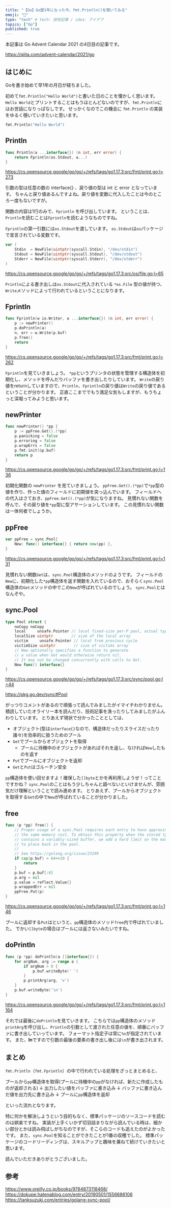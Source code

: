 ```yaml
---
title: "【Go】Go歴1年になった今、fmt.Println()を覗いてみる"
emoji: "🍍"
type: "tech" # tech: 技術記事 / idea: アイデア
topics: ["Go"]
published: true
---
```


本記事は Go Advent Calendar 2021 の4日目の記事です。

https://qiita.com/advent-calendar/2021/go

## はじめに

Goを書き始めて早1年の月日が経ちました。

初めて`fmt.Println("Hello World")`と書いた日のことを懐かしく思います。
`Hello World`とプリントすることはもうほとんどないのですが、`fmt.Println`にはお世話になりっぱなしです。
せっかくなのでこの機会に `fmt.Println` の実装をゆるく覗いていきたいと思います。

```go
fmt.Println("Hello World")
```
## Println

```go
func Println(a ...interface{}) (n int, err error) {
	return Fprintln(os.Stdout, a...)
}
```

https://cs.opensource.google/go/go/+/refs/tags/go1.17.3:src/fmt/print.go;l=273

引数の型は任意の数の interface{} 、戻り値の型は int と error となっています。
ちゃんと戻り値あるんですよね。戻り値を変数に代入したことは今のところ一度もないですが。

関数の内容は1行のみで、`Fprintln` を呼び出しています。
ということは、`Println`を読むことは`Fprintln`を読むようなものですね。

`Fprintln`の第一引数には`os.Stdout`を渡しています。
`os.Stdout`は`os`パッケージで宣言されている変数です。

```go
var (
	Stdin  = NewFile(uintptr(syscall.Stdin), "/dev/stdin")
	Stdout = NewFile(uintptr(syscall.Stdout), "/dev/stdout")
	Stderr = NewFile(uintptr(syscall.Stderr), "/dev/stderr")
)
```

https://cs.opensource.google/go/go/+/refs/tags/go1.17.3:src/os/file.go;l=65

`Println`による書き出しは`os.Stdout`に代入されている `*os.File` 型の値が持つ、 `Write`メソッドによって行われているということになります。

## Fprintln

```go
func Fprintln(w io.Writer, a ...interface{}) (n int, err error) {
	p := newPrinter()
	p.doPrintln(a)
	n, err = w.Write(p.buf)
	p.free()
	return
}
```

https://cs.opensource.google/go/go/+/refs/tags/go1.17.3:src/fmt/print.go;l=262

`Fprintln`を見ていきましょう。
`*pp`というプリンタの状態を管理する構造体を初期化し、メソッドを呼んだりバッファを書き出したりしています。
`Write`の戻り値をreturnしていますので、`Println`、`Fprintln`の戻り値は`Write`の戻り値であるということが分かります。
正直ここまででもう満足な気もしますが、もうちょっと深堀ってみようと思います。

## newPrinter

```go
func newPrinter() *pp {
	p := ppFree.Get().(*pp)
	p.panicking = false
	p.erroring = false
	p.wrapErrs = false
	p.fmt.init(&p.buf)
	return p
}
```

https://cs.opensource.google/go/go/+/refs/tags/go1.17.3:src/fmt/print.go;l=136

初期化関数の `newPrinter` を見ていきましょう。
`ppFree.Get().(*pp)`で`*pp`型の値を作り、作った値のフィールドに初期値を突っ込んでいます。
フィールドへの代入はさておき、`ppFree.Get().(*pp)`が気になりますね。
見慣れない関数を呼んで、その戻り値を`*pp`型に型アサーションしています。
この見慣れない関数は一体何者でしょうか。

## ppFree

```go
var ppFree = sync.Pool{
	New: func() interface{} { return new(pp) },
}
```


https://cs.opensource.google/go/go/+/refs/tags/go1.17.3:src/fmt/print.go;l=131

見慣れない関数`Get`は、`sync.Pool`構造体のメソッドのようです。
フィールドの`New`に、初期化した`*pp`構造体を返す関数を入れているので、おそらく`sync.Pool`構造体の`Get`メソッドの中でこの`New`が呼ばれているのでしょう。
`sync.Pool`とはなんぞや。

## sync.Pool

```go
type Pool struct {
	noCopy noCopy
	local     unsafe.Pointer // local fixed-size per-P pool, actual type is [P]poolLocal
	localSize uintptr        // size of the local array
	victim     unsafe.Pointer // local from previous cycle
	victimSize uintptr        // size of victims array
	// New optionally specifies a function to generate
	// a value when Get would otherwise return nil.
	// It may not be changed concurrently with calls to Get.
	New func() interface{}
}
```

https://cs.opensource.google/go/go/+/refs/tags/go1.17.3:src/sync/pool.go;l=44

https://pkg.go.dev/sync#Pool

がっつりコメントがあるので頑張って読んでみましたがイマイチわかりません。
積読していたオライリー本を読んだり、技術記事を漁ったりしてみましたがふんわりしています。
とりあえず現状で分かったこととしては、

- オブジェクト(型は`interface{}`なので、構造体だったりスライスだったり諸々)を効率的に扱うためのプール
- `Get`でプールからオブジェクトを取得
    - プールに待機中のオブジェクトがあればそれを返し、なければ`New`したものを返す
- `Put`でプールにオブジェクトを返却
- `Get`と`Put`はゴルーチン安全

`pp`構造体を使い回せますよ！確保した`[]byte`とかを再利用しようぜ！ってことですかね？
`sync.Pool`のことはもう少しちゃんと調べないといけませんが、雰囲気だけ理解ということで読み進めます。
とりあえず、プールからオブジェクトを取得する`Get`の中で`New`が呼ばれていることが分かりました。

## free

```go
func (p *pp) free() {
	// Proper usage of a sync.Pool requires each entry to have approximately
	// the same memory cost. To obtain this property when the stored type
	// contains a variably-sized buffer, we add a hard limit on the maximum buffer
	// to place back in the pool.
	//
	// See https://golang.org/issue/23199
	if cap(p.buf) > 64<<10 {
		return
	}
	p.buf = p.buf[:0]
	p.arg = nil
	p.value = reflect.Value{}
	p.wrappedErr = nil
	ppFree.Put(p)
}
```


https://cs.opensource.google/go/go/+/refs/tags/go1.17.3:src/fmt/print.go;l=146

プールに返却する`Put`はというと、`pp`構造体のメソッド`free`内で呼ばれていました。
でかい`[]byte`の場合はプールには返さないみたいですね。

## doPrintln

```go
func (p *pp) doPrintln(a []interface{}) {
	for argNum, arg := range a {
		if argNum > 0 {
			p.buf.writeByte(' ')
		}
		p.printArg(arg, 'v')
	}
	p.buf.writeByte('\n')
}
```

https://cs.opensource.google/go/go/+/refs/tags/go1.17.3:src/fmt/print.go;l=1164

それでは最後に`doPrintln`を見ていきます。
こちらでは`pp`構造体のメソッド`printArg`を呼び出し、`Println`の引数として渡された任意の値を、順番にバッファに書き出していっています。
フォーマット指定子は常に`%v`が指定されています。
また、**ln**ですので引数の最後の要素の書き出し後には`\n`が書き出されます。


## まとめ

`fmt.Println`（`fmt.Fprintln`）の中で行われている処理をざっとまとめると、

プールから`pp`構造体を取得(プールに待機中の`pp`がなければ、新たに作成したものが返却される)
↓
出力したい値をバッファに書き込み
↓
バッファに書き込んだ値を出力先に書き込み
↓
プールに`pp`構造体を返却

といった流れとなります。


特に何かを解決しようという目的もなく、標準パッケージのソースコードを読むのは娯楽ですね。
実装が上手くいかず切羽詰まりながら読んでいる時は、細かい部分とかは読み飛ばしがちなのですが、そこらのコードも追えたのがよかったです。
また、`sync.Pool`を知ることができたことが1番の収穫でした。
標準パッケージのコードリーディングは、スキルアップと趣味を兼ねて続けていきたいと思います。

読んでいただきありがとうございました。

## 参考

https://www.oreilly.co.jp/books/9784873118468/
https://dokupe.hatenablog.com/entry/20190501/1556686106
https://tanksuzuki.com/entries/golang-sync-pool/
